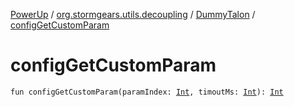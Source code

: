 [PowerUp](../../index.md) / [org.stormgears.utils.decoupling](../index.md) / [DummyTalon](index.md) / [configGetCustomParam](./config-get-custom-param.md)

# configGetCustomParam

`fun configGetCustomParam(paramIndex: `[`Int`](https://kotlinlang.org/api/latest/jvm/stdlib/kotlin/-int/index.html)`, timoutMs: `[`Int`](https://kotlinlang.org/api/latest/jvm/stdlib/kotlin/-int/index.html)`): `[`Int`](https://kotlinlang.org/api/latest/jvm/stdlib/kotlin/-int/index.html)
